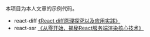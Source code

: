 本项目为本人文章的示例代码。

- react-diff [《React diff原理探究以及应用实践》](https://juejin.im/post/5cb5b4926fb9a068b52fb823)
- react-ssr [《从零开始，揭秘React服务端渲染核心技术》](https://juejin.im/post/5cb5b4926fb9a068b52fb823)